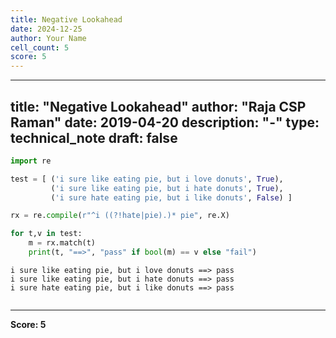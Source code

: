 ```yaml
---
title: Negative Lookahead
date: 2024-12-25
author: Your Name
cell_count: 5
score: 5
---
```


---
title: "Negative Lookahead"
author: "Raja CSP Raman"
date: 2019-04-20
description: "-"
type: technical_note
draft: false
---

```python
import re
```


```python
test = [ ('i sure like eating pie, but i love donuts', True),
         ('i sure like eating pie, but i hate donuts', True),
         ('i sure hate eating pie, but i like donuts', False) ]
```


```python
rx = re.compile(r"^i ((?!hate|pie).)* pie", re.X)

for t,v in test:
    m = rx.match(t)
    print(t, "==>", "pass" if bool(m) == v else "fail")
```

    i sure like eating pie, but i love donuts ==> pass
    i sure like eating pie, but i hate donuts ==> pass
    i sure hate eating pie, but i like donuts ==> pass



```python

```


---
**Score: 5**